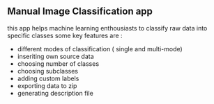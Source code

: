 ## Manual Image Classification app

this app helps machine learning enthousiasts to classify raw data into specific classes
some key features are :
- different modes of classification ( single and multi-mode)
- inseriting own source data
- choosing number of classes
- choosing subclasses
- adding custom labels
- exporting data to zip
- generating description file
